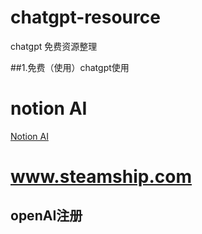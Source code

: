 # chatgpt-resource
chatgpt 免费资源整理

##1.免费（使用）chatgpt使用

# notion AI
  [Notion AI]()
# www.steamship.com



## openAI注册




